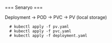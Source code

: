 === Senaryo ===


Deployment -> POD -> PVC -> PV (local storage)

```
  # kubectl apply -f pv.yaml
  # kubectl apply -f pvc.yaml
  # kubectl apply -f deployment.yaml
```
